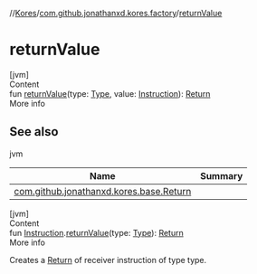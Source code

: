 //[Kores](../index.md)/[com.github.jonathanxd.kores.factory](index.md)/[returnValue](return-value.md)



# returnValue  
[jvm]  
Content  
fun [returnValue](return-value.md)(type: [Type](https://docs.oracle.com/javase/8/docs/api/java/lang/reflect/Type.html), value: [Instruction](../com.github.jonathanxd.kores/-instruction/index.md)): [Return](../com.github.jonathanxd.kores.base/-return/index.md)  
More info  


## See also  
  
jvm  
  
|  Name|  Summary| 
|---|---|
| <a name="com.github.jonathanxd.kores.factory//returnValue/#java.lang.reflect.Type#com.github.jonathanxd.kores.Instruction/PointingToDeclaration/"></a>[com.github.jonathanxd.kores.base.Return](../com.github.jonathanxd.kores.base/-return/index.md)| <a name="com.github.jonathanxd.kores.factory//returnValue/#java.lang.reflect.Type#com.github.jonathanxd.kores.Instruction/PointingToDeclaration/"></a>
  
  


[jvm]  
Content  
fun [Instruction](../com.github.jonathanxd.kores/-instruction/index.md).[returnValue](return-value.md)(type: [Type](https://docs.oracle.com/javase/8/docs/api/java/lang/reflect/Type.html)): [Return](../com.github.jonathanxd.kores.base/-return/index.md)  
More info  


Creates a [Return](../com.github.jonathanxd.kores.base/-return/index.md) of receiver instruction of type type.

  



